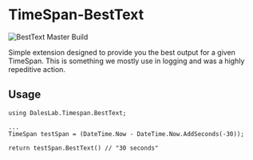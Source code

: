 # TimeSpan-BestText
![BestText Master Build](https://github.com/Dales-Lab/TimeSpan-BestText/workflows/BestText%20Master%20Build/badge.svg)

Simple extension designed to provide you the best output for a given TimeSpan. This is something we mostly use in logging and was a highly repeditive action.

## Usage
```
using DalesLab.Timespan.BestText;

...
TimeSpan testSpan = (DateTime.Now - DateTime.Now.AddSeconds(-30));

return testSpan.BestText() // "30 seconds"
```
